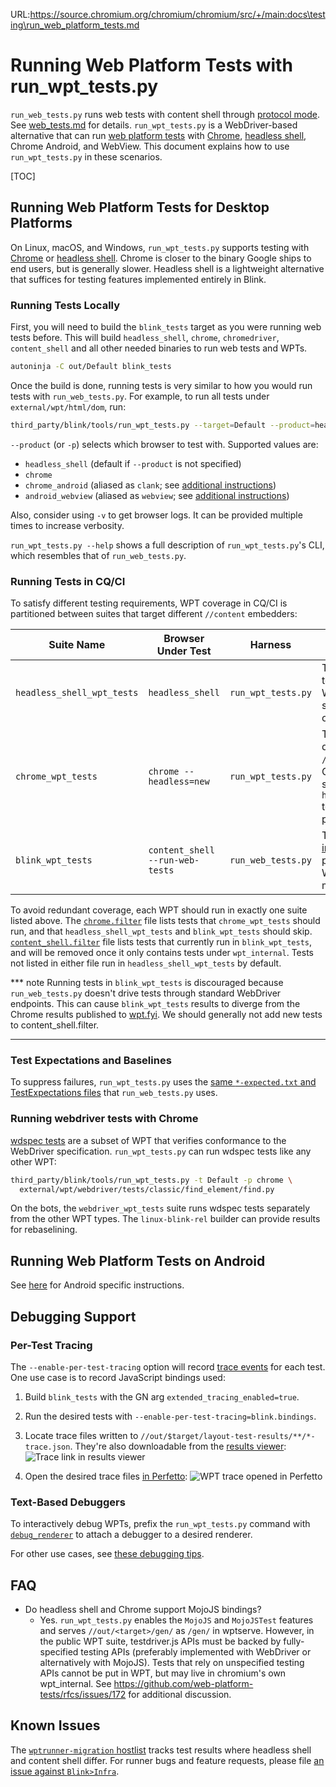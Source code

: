 URL:https://source.chromium.org/chromium/chromium/src/+/main:docs\testing\run_web_platform_tests.md
# Running Web Platform Tests with run_wpt_tests.py

`run_web_tests.py` runs web tests with content shell through [protocol mode].
See [web_tests.md](web_tests.md) for details.
`run_wpt_tests.py` is a WebDriver-based alternative that can run [web platform
tests] with [Chrome], [headless shell], Chrome Android, and WebView.
This document explains how to use `run_wpt_tests.py` in these scenarios.

[web platform tests]: web_platform_tests.md
[Chrome]: /chrome
[headless shell]: /headless

[TOC]

## Running Web Platform Tests for Desktop Platforms

On Linux, macOS, and Windows, `run_wpt_tests.py` supports testing with [Chrome]
or [headless shell].
Chrome is closer to the binary Google ships to end users, but is generally
slower.
Headless shell is a lightweight alternative that suffices for testing features
implemented entirely in Blink.

### Running Tests Locally

First, you will need to build the `blink_tests` target as you were running web tests
before. This will build `headless_shell`, `chrome`, `chromedriver`, `content_shell`
and all other needed binaries to run web tests and WPTs.

```bash
autoninja -C out/Default blink_tests
```

Once the build is done, running tests is very similar to how you would run
tests with `run_web_tests.py`.
For example, to run all tests under `external/wpt/html/dom`, run:

```bash
third_party/blink/tools/run_wpt_tests.py --target=Default --product=headless_shell external/wpt/html/dom
```

`--product` (or `-p`) selects which browser to test with.
Supported values are:

* `headless_shell` (default if `--product` is not specified)
* `chrome`
* `chrome_android` (aliased as `clank`; see
  [additional instructions](#Running-Web-Platform-Tests-on-Android))
* `android_webview` (aliased as `webview`; see
  [additional instructions](#Running-Web-Platform-Tests-on-Android))

Also, consider using `-v` to get browser logs.
It can be provided multiple times to increase verbosity.

`run_wpt_tests.py --help` shows a full description of `run_wpt_tests.py`'s CLI,
which resembles that of `run_web_tests.py`.

### Running Tests in CQ/CI

To satisfy different testing requirements, WPT coverage in CQ/CI is partitioned
between suites that target different `//content` embedders:

Suite Name | Browser Under Test | Harness | Tests Run
--- | --- | --- | ---
`headless_shell_wpt_tests` | `headless_shell` | `run_wpt_tests.py` | The default test suite for WPTs if not specified otherwise.
`chrome_wpt_tests` | `chrome --headless=new` | `run_wpt_tests.py` | Tests that depend on the `//chrome` layer. Can be slow, so prefer `headless_shell` testing if possible.
`blink_wpt_tests` | `content_shell --run-web-tests` | `run_web_tests.py` | Tests under [internal WPTs] plus any public WPTs not migrated yet.

To avoid redundant coverage, each WPT should run in exactly one suite listed
above.
The [`chrome.filter`][1] file lists tests that `chrome_wpt_tests` should run,
and that `headless_shell_wpt_tests` and `blink_wpt_tests` should skip.
[`content_shell.filter`][2] file lists tests that currently run in `blink_wpt_tests`,
and will be removed once it only contains tests under `wpt_internal`. Tests
not listed in either file run in `headless_shell_wpt_tests` by default.

*** note
Running tests in `blink_wpt_tests` is discouraged because `run_web_tests.py`
doesn't drive tests through standard WebDriver endpoints.
This can cause `blink_wpt_tests` results to diverge from the Chrome results
published to [wpt.fyi]. We should generally not add new tests to
content_shell.filter.
***

[internal WPTs]: /third_party/blink/web_tests/wpt_internal

### Test Expectations and Baselines

To suppress failures, `run_wpt_tests.py` uses the [same `*-expected.txt` and
TestExpectations files](web_test_expectations.md) that `run_web_tests.py` uses.

### Running webdriver tests with Chrome

[wdspec tests] are a subset of WPT that verifies conformance to the WebDriver
specification.
`run_wpt_tests.py` can run wdspec tests like any other WPT:

```bash
third_party/blink/tools/run_wpt_tests.py -t Default -p chrome \
  external/wpt/webdriver/tests/classic/find_element/find.py
```

On the bots, the `webdriver_wpt_tests` suite runs wdspec tests separately from
the other WPT types.
The `linux-blink-rel` builder can provide results for rebaselining.

[wdspec tests]: https://web-platform-tests.org/writing-tests/wdspec.html

## Running Web Platform Tests on Android

See [here](./run_web_platform_tests_on_android.md) for Android specific instructions.

## Debugging Support

### Per-Test Tracing

The `--enable-per-test-tracing` option will record [trace events] for each test.
One use case is to record JavaScript bindings used:

1. Build `blink_tests` with the GN arg `extended_tracing_enabled=true`.
1. Run the desired tests with `--enable-per-test-tracing=blink.bindings`.
1. Locate trace files written to
   `//out/$target/layout-test-results/**/*-trace.json`.
   They're also downloadable from the [results viewer]:
     ![Trace link in results viewer](images/wpt_results_viewer_trace.png)

1. Open the desired trace files [in Perfetto](https://ui.perfetto.dev/):
     ![WPT trace opened in Perfetto](images/wpt_bindings_trace.png)

[trace events]: https://www.chromium.org/developers/how-tos/trace-event-profiling-tool/
[results viewer]: web_tests_addressing_flake.md#Understanding-builder-results

### Text-Based Debuggers

To interactively debug WPTs, prefix the `run_wpt_tests.py` command with
[`debug_renderer`][debug renderer] to attach a debugger to a desired renderer.

For other use cases, see [these debugging tips].

[these debugging tips]: /docs/linux/debugging.md

## FAQ

* Do headless shell and Chrome support MojoJS bindings?
    * Yes.
      `run_wpt_tests.py` enables the `MojoJS` and `MojoJSTest` features and
      serves `//out/<target>/gen/` as `/gen/` in wptserve.
      However, in the public WPT suite, testdriver.js APIs must be backed by
      fully-specified testing APIs (preferably implemented with WebDriver or
      alternatively with MojoJS). Tests that rely on unspecified testing APIs
      cannot be put in WPT, but may live in chromium's own wpt_internal.
      See https://github.com/web-platform-tests/rfcs/issues/172 for additional
      discussion.

## Known Issues

The [`wptrunner-migration`
hostlist](https://issues.chromium.org/hotlists/6224346) tracks test results
where headless shell and content shell differ.
For runner bugs and feature requests, please file [an issue against
`Blink>Infra`](https://issues.chromium.org/issues/new?component=1456928&template=1923166).

[protocol mode]: /content/web_test/browser/test_info_extractor.h
[debug renderer]: /third_party/blink/tools/debug_renderer
[wpt.fyi]: https://wpt.fyi/results/?label=experimental&label=master&aligned

[1]: /third_party/blink/web_tests/TestLists/chrome.filter
[2]: /third_party/blink/web_tests/TestLists/content_shell.filter
[3]: writing_web_tests.md#Relying-on-Blink_Specific-Testing-APIs
